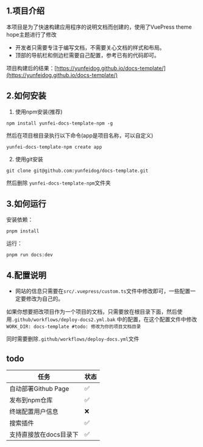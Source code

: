 ## 1.项目介绍

本项目是为了快速构建应用程序的说明文档而创建的，使用了VuePress theme hope主题进行了修改

+ 开发者只需要专注于编写文档，不需要关心文档的样式和布局。
+ 顶部的导航栏和侧边栏需要自己配置，参考已有的代码即可。

项目构建后的结果：[https://yunfeidog.github.io/docs-template/](https://yunfeidog.github.io/docs-template/)

## 2.如何安装

1. 使用npm安装(推荐)

```shell
npm install yunfei-docs-template-npm -g
````

然后在项目根目录执行以下命令(app是项目名称，可以自定义)

```shell
yunfei-docs-template-npm create app
```

2. 使用git安装

```shell
git clone git@github.com:yunfeidog/docs-template.git
```

然后删除 `yunfei-docs-template-npm`文件夹

## 3.如何运行

安装依赖：

```shell
pnpm install
```

运行：

```shell
pnpm run docs:dev
```

## 4.配置说明

+ 网站的信息只需要在`src/.vuepress/custom.ts`文件中修改即可，一些配置一定要修改为自己的。

如果你想要把改项目作为一个项目的文档，只需要放在根目录下面，然后使用`.github/workflows/deploy-docs2.yml.bak`
中的配置，在这个配置文件中修改`WORK_DIR: docs-template #todo: 修改为你的项目文档目录`

同时需要删除`.github/workflows/deploy-docs.yml`文件

## todo

| 任务              | 状态 |
|-----------------|----|
| 自动部署Github Page | ✅  |
| 发布到npm仓库        | ✅  |
| 终端配置用户信息        | ❌  |
| 搜索插件            | ✅  |
| 支持直接放在docs目录下   | ✅  |


